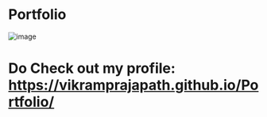 # Portfolio
 
![image](https://github.com/VikramPrajapath/Portfolio/assets/96242979/ce0404c2-b6c3-47a9-b103-40e1300296e5)

# Do Check out my profile: https://vikramprajapath.github.io/Portfolio/
